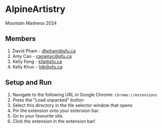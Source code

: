 # AlpineArtistry
Mountain Madness 2024

## Members

1. David Pham - dhpham@sfu.ca  
2. Amy Cao - caoamyc@sfu.ca  
3. Kelly Feng - kfa@sfu.ca  
4. Kelly Khuc - htk@sfu.ca  

## Setup and Run

1. Navigate to the following URL in Google Chrome: `chrome://extensions`
2. Press the "Load unpacked" button
3. Select this directory in the file selector window that opens
4. Pin the extension onto your extension bar.
5. Go to your favourite site.
6. Click the extension in the extension bar!


